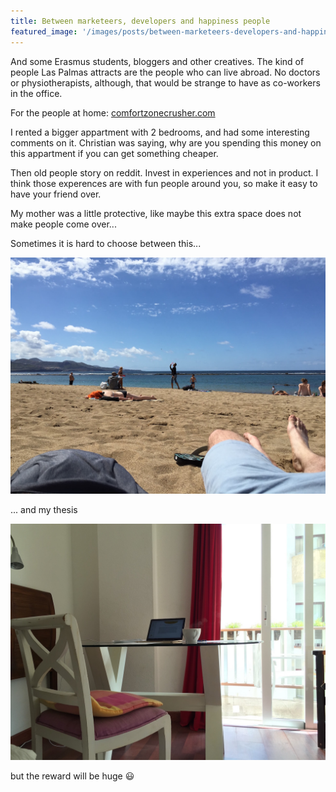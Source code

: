 ```yaml
---
title: Between marketeers, developers and happiness people
featured_image: '/images/posts/between-marketeers-developers-and-happiness-people/beach.jpg'
---
```


<!-- Audience: people from home, people who are interested in moving here -->

And some Erasmus students, bloggers and other creatives. The kind of people Las Palmas attracts are the people who can live abroad. No doctors or physiotherapists, although, that would be strange to have as co-workers in the office.




For the people at home: [comfortzonecrusher.com](http://www.comfortzonecrusher.com)

I rented a bigger appartment with 2 bedrooms, and had some interesting comments on it. Christian was saying, why are you spending this money on this appartment if you can get something cheaper. 

Then old people story on reddit. Invest in experiences and not in product. I think those experences are with fun people around you, so make it easy to have your friend over.

My mother was a little protective, like maybe this extra space does not make people come over...

Sometimes it is hard to choose between this...

![](/images/posts/between-marketeers-developers-and-happiness-people/beach.jpg)

... and my thesis

![](/images/posts/between-marketeers-developers-and-happiness-people/thesis.jpg)

but the reward will be huge :smiley:

